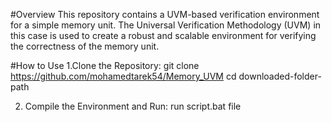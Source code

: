 #Overview
This repository contains a UVM-based verification environment for a simple memory unit. 
The Universal Verification Methodology (UVM) in this case is used to create a robust and scalable environment for verifying the correctness of the memory unit.

#How to Use
1.Clone the Repository:
git clone https://github.com/mohamedtarek54/Memory_UVM
cd downloaded-folder-path

2. Compile the Environment and Run:
   run script.bat file
